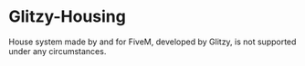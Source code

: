 # Glitzy-Housing
House system made by and for FiveM, developed by Glitzy, is not supported under any circumstances.
